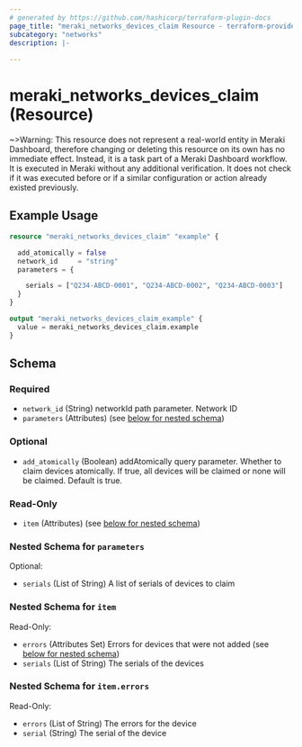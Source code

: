 ```yaml
---
# generated by https://github.com/hashicorp/terraform-plugin-docs
page_title: "meraki_networks_devices_claim Resource - terraform-provider-meraki"
subcategory: "networks"
description: |-
  
---
```


# meraki_networks_devices_claim (Resource)





~>Warning: This resource does not represent a real-world entity in Meraki Dashboard, therefore changing or deleting this resource on its own has no immediate effect. Instead, it is a task part of a Meraki Dashboard workflow. It is executed in Meraki without any additional verification. It does not check if it was executed before or if a similar configuration or action 
already existed previously.


## Example Usage

```terraform
resource "meraki_networks_devices_claim" "example" {

  add_atomically = false
  network_id     = "string"
  parameters = {

    serials = ["Q234-ABCD-0001", "Q234-ABCD-0002", "Q234-ABCD-0003"]
  }
}

output "meraki_networks_devices_claim_example" {
  value = meraki_networks_devices_claim.example
}
```

<!-- schema generated by tfplugindocs -->
## Schema

### Required

- `network_id` (String) networkId path parameter. Network ID
- `parameters` (Attributes) (see [below for nested schema](#nestedatt--parameters))

### Optional

- `add_atomically` (Boolean) addAtomically query parameter. Whether to claim devices atomically. If true, all devices will be claimed or none will be claimed. Default is true.

### Read-Only

- `item` (Attributes) (see [below for nested schema](#nestedatt--item))

<a id="nestedatt--parameters"></a>
### Nested Schema for `parameters`

Optional:

- `serials` (List of String) A list of serials of devices to claim


<a id="nestedatt--item"></a>
### Nested Schema for `item`

Read-Only:

- `errors` (Attributes Set) Errors for devices that were not added (see [below for nested schema](#nestedatt--item--errors))
- `serials` (List of String) The serials of the devices

<a id="nestedatt--item--errors"></a>
### Nested Schema for `item.errors`

Read-Only:

- `errors` (List of String) The errors for the device
- `serial` (String) The serial of the device
